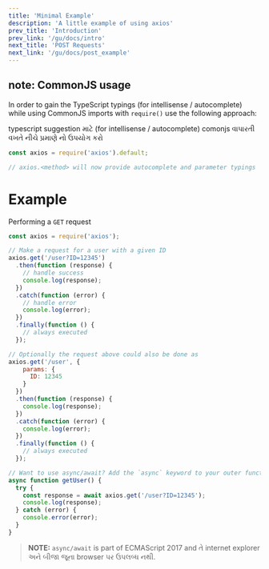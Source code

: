 ```yaml
---
title: 'Minimal Example'
description: 'A little example of using axios'
prev_title: 'Introduction'
prev_link: '/gu/docs/intro'
next_title: 'POST Requests'
next_link: '/gu/docs/post_example'
---
```


## note: CommonJS usage
In order to gain the TypeScript typings (for intellisense / autocomplete) while using CommonJS imports with `require()` use the following approach:

typescript suggestion માટે (for intellisense  / autocomplete) comonjs વાપારતી વખતે નીચે પ્રમાણે નો ઉપયોગ કરો 

```js
const axios = require('axios').default;

// axios.<method> will now provide autocomplete and parameter typings
```

# Example

Performing a `GET` request

```js
const axios = require('axios');

// Make a request for a user with a given ID
axios.get('/user?ID=12345')
  .then(function (response) {
    // handle success
    console.log(response);
  })
  .catch(function (error) {
    // handle error
    console.log(error);
  })
  .finally(function () {
    // always executed
  });

// Optionally the request above could also be done as
axios.get('/user', {
    params: {
      ID: 12345
    }
  })
  .then(function (response) {
    console.log(response);
  })
  .catch(function (error) {
    console.log(error);
  })
  .finally(function () {
    // always executed
  });  

// Want to use async/await? Add the `async` keyword to your outer function/method.
async function getUser() {
  try {
    const response = await axios.get('/user?ID=12345');
    console.log(response);
  } catch (error) {
    console.error(error);
  }
}
```

> **NOTE:** `async/await` is part of ECMAScript 2017 and તે internet explorer અને બીજા જૂના browser પર ઉપલબ્ધ નથી.